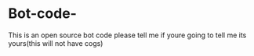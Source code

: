 # Bot-code-
This is an open source bot code please tell me if youre going to tell me its yours(this will not have cogs)

